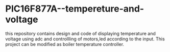# PIC16F877A--tempereture-and-voltage
this repository contains design and code of displaying temperature and voltage using adc and controllling of motors,led according to the input. This project can be modified as boiler temperature controller.
